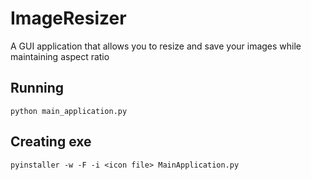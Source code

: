 # ImageResizer

A GUI application that allows you to resize and save your images while maintaining aspect ratio

## Running 
```
python main_application.py
```

## Creating exe
```
pyinstaller -w -F -i <icon file> MainApplication.py
```
